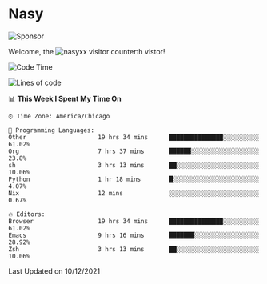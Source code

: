 # Nasy

<!--
<p align="center">
<img height="200" src="https://github-readme-stats.vercel.app/api?username=nasyxx&count_private=true&show_icons=true&theme=dracula&include_all_commits=true"/>
<img height="200" src="https://github-readme-stats.vercel.app/api/top-langs/?username=nasyxx&theme=dracula&hide=html,jupyter+notebook&count_private=true&show_icons=true"/>
</p>

  
----------------
-->

![Sponsor](https://img.shields.io/static/v1.svg?label=Sponsor&message=%E2%9D%A4&logo=GitHub&style=flat&color=pink)
 
Welcome, the ![nasyxx visitor counter](https://count.getloli.com/get/@nasyxx?theme=rule34)th vistor!
 
<!--START_SECTION:waka-->
![Code Time](http://img.shields.io/badge/Code%20Time-1%2C548%20hrs%2024%20mins-blue)

![Lines of code](https://img.shields.io/badge/From%20Hello%20World%20I%27ve%20Written-5%20Million%20lines%20of%20code-blue)

📊 **This Week I Spent My Time On** 

```text
⌚︎ Time Zone: America/Chicago

💬 Programming Languages: 
Other                    19 hrs 34 mins      ███████████████░░░░░░░░░░   61.02% 
Org                      7 hrs 37 mins       ██████░░░░░░░░░░░░░░░░░░░   23.8% 
sh                       3 hrs 13 mins       ██░░░░░░░░░░░░░░░░░░░░░░░   10.06% 
Python                   1 hr 18 mins        █░░░░░░░░░░░░░░░░░░░░░░░░   4.07% 
Nix                      12 mins             ░░░░░░░░░░░░░░░░░░░░░░░░░   0.67%

🔥 Editors: 
Browser                  19 hrs 34 mins      ███████████████░░░░░░░░░░   61.02% 
Emacs                    9 hrs 16 mins       ███████░░░░░░░░░░░░░░░░░░   28.92% 
Zsh                      3 hrs 13 mins       ██░░░░░░░░░░░░░░░░░░░░░░░   10.06%

```


 Last Updated on 10/12/2021
<!--END_SECTION:waka-->

<!-- ![visitors](https://visitor-badge.laobi.icu/badge?page_id=nasyxx.nasyxx) -->
